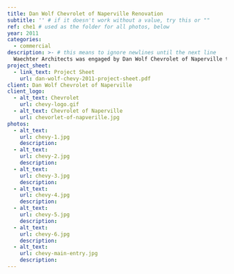 ```yaml
---
title: Dan Wolf Chevrolet of Naperville Renovation
subtitle: '' # if it doesn't work without a value, try this or ""
ref: che1 # used as the folder for all photos, below
year: 2011
categories:
  - commercial
description: >- # this means to ignore newlines until the next line
  Waechter Architects was engaged by Dan Wolf Chevrolet of Naperville to implement interior and exterior renovations of an existing car dealership to comply with design guidelines established by the parent corporation. Interior renovations of the customer showroom and service bays included upgrades to finished materials, lighting, and toilet room areas. Exterior renovations included new glazing, façade treatment, and entry signage plan.
project_sheet:
  - link_text: Project Sheet 
    url: dan-wolf-chevy-2011-project-sheet.pdf
client: Dan Wolf Chevrolet of Naperville
client_logo:
  - alt_text: Chevrolet
    url: chevy-logo.gif
  - alt_text: Chevrolet of Naperville
    url: chevorlet-of-napverille.jpg
photos:
  - alt_text:
    url: chevy-1.jpg
    description:
  - alt_text:
    url: chevy-2.jpg
    description:
  - alt_text:
    url: chevy-3.jpg
    description:
  - alt_text:
    url: chevy-4.jpg
    description:
  - alt_text:
    url: chevy-5.jpg
    description:
  - alt_text:
    url: chevy-6.jpg
    description:
  - alt_text:
    url: chevy-main-entry.jpg
    description:
---
```

